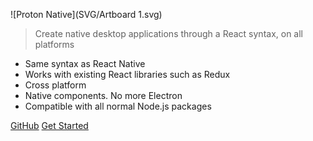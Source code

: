 ![Proton Native](SVG/Artboard 1.svg)

> Create native desktop applications through a React syntax, on all platforms

- Same syntax as React Native
- Works with existing React libraries such as Redux
- Cross platform
- Native components. No more Electron
- Compatible with all normal Node.js packages

[GitHub](https://github.com/kusti8/proton-native)
[Get Started](#Proton-Native)